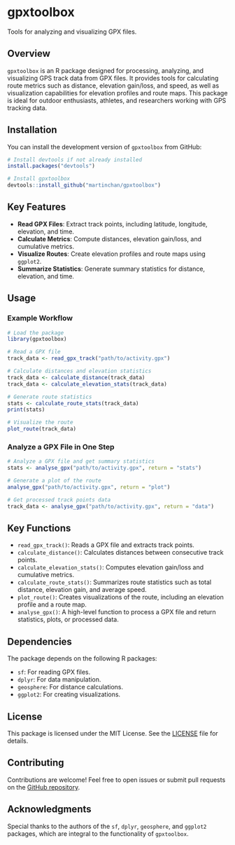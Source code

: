 # gpxtoolbox

Tools for analyzing and visualizing GPX files.

## Overview

`gpxtoolbox` is an R package designed for processing, analyzing, and visualizing GPS track data from GPX files. It provides tools for calculating route metrics such as distance, elevation gain/loss, and speed, as well as visualization capabilities for elevation profiles and route maps. This package is ideal for outdoor enthusiasts, athletes, and researchers working with GPS tracking data.

## Installation

You can install the development version of `gpxtoolbox` from GitHub:

```r
# Install devtools if not already installed
install.packages("devtools")

# Install gpxtoolbox
devtools::install_github("martinchan/gpxtoolbox")
```

## Key Features

- **Read GPX Files**: Extract track points, including latitude, longitude, elevation, and time.
- **Calculate Metrics**: Compute distances, elevation gain/loss, and cumulative metrics.
- **Visualize Routes**: Create elevation profiles and route maps using `ggplot2`.
- **Summarize Statistics**: Generate summary statistics for distance, elevation, and time.

## Usage

### Example Workflow

```r
# Load the package
library(gpxtoolbox)

# Read a GPX file
track_data <- read_gpx_track("path/to/activity.gpx")

# Calculate distances and elevation statistics
track_data <- calculate_distance(track_data)
track_data <- calculate_elevation_stats(track_data)

# Generate route statistics
stats <- calculate_route_stats(track_data)
print(stats)

# Visualize the route
plot_route(track_data)
```

### Analyze a GPX File in One Step

```r
# Analyze a GPX file and get summary statistics
stats <- analyse_gpx("path/to/activity.gpx", return = "stats")

# Generate a plot of the route
analyse_gpx("path/to/activity.gpx", return = "plot")

# Get processed track points data
track_data <- analyse_gpx("path/to/activity.gpx", return = "data")
```

## Key Functions

- `read_gpx_track()`: Reads a GPX file and extracts track points.
- `calculate_distance()`: Calculates distances between consecutive track points.
- `calculate_elevation_stats()`: Computes elevation gain/loss and cumulative metrics.
- `calculate_route_stats()`: Summarizes route statistics such as total distance, elevation gain, and average speed.
- `plot_route()`: Creates visualizations of the route, including an elevation profile and a route map.
- `analyse_gpx()`: A high-level function to process a GPX file and return statistics, plots, or processed data.

## Dependencies

The package depends on the following R packages:
- `sf`: For reading GPX files.
- `dplyr`: For data manipulation.
- `geosphere`: For distance calculations.
- `ggplot2`: For creating visualizations.

## License

This package is licensed under the MIT License. See the [LICENSE](LICENSE) file for details.

## Contributing

Contributions are welcome! Feel free to open issues or submit pull requests on the [GitHub repository](https://github.com/martinchan/gpxtoolbox).

## Acknowledgments

Special thanks to the authors of the `sf`, `dplyr`, `geosphere`, and `ggplot2` packages, which are integral to the functionality of `gpxtoolbox`.
